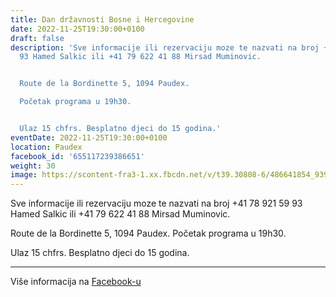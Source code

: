 ```yaml
---
title: Dan državnosti Bosne i Hercegovine
date: 2022-11-25T19:30:00+0100
draft: false
description: 'Sve informacije ili rezervaciju moze te nazvati na broj +41 78 921 59
  93 Hamed Salkic ili +41 79 622 41 88 Mirsad Muminovic.


  Route de la Bordinette 5, 1094 Paudex.

  Početak programa u 19h30.


  Ulaz 15 chfrs. Besplatno djeci do 15 godina.'
eventDate: 2022-11-25T19:30:00+0100
location: Paudex
facebook_id: '655117239386651'
weight: 30
image: https://scontent-fra3-1.xx.fbcdn.net/v/t39.30808-6/486641854_9399207156841686_1516080123773765506_n.jpg?_nc_cat=103&ccb=1-7&_nc_sid=9e60e4&_nc_ohc=dgEJsWIEbE8Q7kNvwESc92B&_nc_oc=AdmXkzIX0m0Gr0JZF_-3PxZX3fVLUGPiAUUbz8_7PhxCDGWqKa6t_bM8qBZXzTOoohg&_nc_zt=23&_nc_ht=scontent-fra3-1.xx&edm=ABTKTjYEAAAA&_nc_gid=XI78UelV7TVkDujbialWOQ&oh=00_AfZs0aXJk6AiTpEl9RDoWpsH2AzdtWlXzPZfmCVjh9NPfw&oe=68DA963D
---
```


Sve informacije ili rezervaciju moze te nazvati na broj +41 78 921 59 93 Hamed Salkic ili +41 79 622 41 88 Mirsad Muminovic.

Route de la Bordinette 5, 1094 Paudex.
Početak programa u 19h30.

Ulaz 15 chfrs. Besplatno djeci do 15 godina.

---

Više informacija na [Facebook-u](https://facebook.com/events/655117239386651)